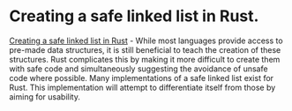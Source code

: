 # Creating a safe linked list in Rust.
[Creating a safe linked list in Rust](https://github.com/visualcode-t/safe_linked_list_rust) - While most languages provide access to pre-made data structures, it is still beneficial to teach the creation of these structures. Rust complicates this by making it more difficult to create them with safe code and simultaneously suggesting the avoidance of unsafe code where possible. Many implementations of a safe linked list exist for Rust. This implementation will attempt to differentiate itself from those by aiming for usability.
